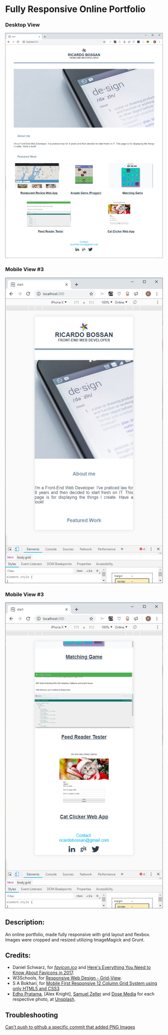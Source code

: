 # Fully Responsive Online Portfolio

### Desktop View
![App View Desktop][10]

### Mobile View #3
![App View Mobile 1][11]

### Mobile View #3
![App View Mobile 2][12]

## Description:

An online portfolio, made fully responsive with grid layout and flexbox.
Images were cropped and resized utilizing ImageMagick and Grunt.

## Credits:

* Daniel Schwarz, for [_favicon.ico_][0] and [Here's Everything You Need to Know About Favicons in 2017][1].
* W3Schools, for [Responsive Web Design - Grid-View][2].
* S A Bokhari, for [Mobile First Responsive 12 Column Grid System using only HTML5 and CSS3][3]
* [Edho Pratama][4], [Alex Knight], [Samuel Zeller][6] and [Dose Media][7] for each respective photo, at [Unsplash][8].

## Troubleshooting

[Can't push to github a specific commit that added PNG Images][9]

[0]:https://www.favicon-generator.org/download/2015-01-02/0a545a41260309571fbdbeb9f51b809a.ico
[1]:https://sympli.io/blog/2017/02/15/heres-everything-you-need-to-know-about-favicons-in-2017/
[2]:https://www.w3schools.com/css/css_rwd_grid.asp
[3]:https://www.youtube.com/watch?v=zln7HaX-NBw
[4]:https://unsplash.com/photos/T6fDN60bMWY
[5]:https://unsplash.com/photos/2EJCSULRwC8
[6]:https://unsplash.com/photos/VK284NKoAVU
[7]:https://unsplash.com/photos/DiTiYQx0mh4
[8]:https://unsplash.com
[9]:https://stackoverflow.com/questions/53732479/cant-push-to-github-a-specific-commit-that-added-png-images?noredirect=1#comment94326841_53732479
[10]:/images_src/app/app-1.png "Desktop view"
[11]:/images_src/app/app-2.png "mobile view #1"
[12]:/images_src/app/app-3.png "mobile view #2"
